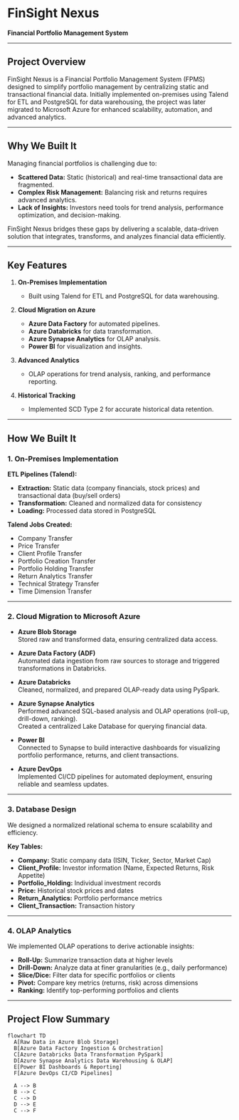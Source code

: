 # FinSight Nexus

**Financial Portfolio Management System**

---

## Project Overview

FinSight Nexus is a Financial Portfolio Management System (FPMS) designed to simplify portfolio management by centralizing static and transactional financial data. Initially implemented on-premises using Talend for ETL and PostgreSQL for data warehousing, the project was later migrated to Microsoft Azure for enhanced scalability, automation, and advanced analytics.

---

## Why We Built It

Managing financial portfolios is challenging due to:

- **Scattered Data:** Static (historical) and real-time transactional data are fragmented.  
- **Complex Risk Management:** Balancing risk and returns requires advanced analytics.  
- **Lack of Insights:** Investors need tools for trend analysis, performance optimization, and decision-making.

FinSight Nexus bridges these gaps by delivering a scalable, data-driven solution that integrates, transforms, and analyzes financial data efficiently.

---

## Key Features

1. **On-Premises Implementation**  
   - Built using Talend for ETL and PostgreSQL for data warehousing.

2. **Cloud Migration on Azure**  
   - **Azure Data Factory** for automated pipelines.  
   - **Azure Databricks** for data transformation.  
   - **Azure Synapse Analytics** for OLAP analysis.  
   - **Power BI** for visualization and insights.

3. **Advanced Analytics**  
   - OLAP operations for trend analysis, ranking, and performance reporting.

4. **Historical Tracking**  
   - Implemented SCD Type 2 for accurate historical data retention.

---

## How We Built It

### 1. On-Premises Implementation

**ETL Pipelines (Talend):**  
- **Extraction:** Static data (company financials, stock prices) and transactional data (buy/sell orders)  
- **Transformation:** Cleaned and normalized data for consistency  
- **Loading:** Processed data stored in PostgreSQL  

**Talend Jobs Created:**  
- Company Transfer  
- Price Transfer  
- Client Profile Transfer  
- Portfolio Creation Transfer  
- Portfolio Holding Transfer  
- Return Analytics Transfer  
- Technical Strategy Transfer  
- Time Dimension Transfer  

---

### 2. Cloud Migration to Microsoft Azure

- **Azure Blob Storage**  
  Stored raw and transformed data, ensuring centralized data access.

- **Azure Data Factory (ADF)**  
  Automated data ingestion from raw sources to storage and triggered transformations in Databricks.

- **Azure Databricks**  
  Cleaned, normalized, and prepared OLAP-ready data using PySpark.

- **Azure Synapse Analytics**  
  Performed advanced SQL-based analysis and OLAP operations (roll-up, drill-down, ranking).  
  Created a centralized Lake Database for querying financial data.

- **Power BI**  
  Connected to Synapse to build interactive dashboards for visualizing portfolio performance, returns, and client transactions.

- **Azure DevOps**  
  Implemented CI/CD pipelines for automated deployment, ensuring reliable and seamless updates.

---

### 3. Database Design

We designed a normalized relational schema to ensure scalability and efficiency.

**Key Tables:**  
- **Company:** Static company data (ISIN, Ticker, Sector, Market Cap)  
- **Client_Profile:** Investor information (Name, Expected Returns, Risk Appetite)  
- **Portfolio_Holding:** Individual investment records  
- **Price:** Historical stock prices and dates  
- **Return_Analytics:** Portfolio performance metrics  
- **Client_Transaction:** Transaction history  

---

### 4. OLAP Analytics

We implemented OLAP operations to derive actionable insights:

- **Roll-Up:** Summarize transaction data at higher levels  
- **Drill-Down:** Analyze data at finer granularities (e.g., daily performance)  
- **Slice/Dice:** Filter data for specific portfolios or clients  
- **Pivot:** Compare key metrics (returns, risk) across dimensions  
- **Ranking:** Identify top-performing portfolios and clients  

---

## Project Flow Summary

```mermaid
flowchart TD
  A[Raw Data in Azure Blob Storage]
  B[Azure Data Factory Ingestion & Orchestration]
  C[Azure Databricks Data Transformation PySpark]
  D[Azure Synapse Analytics Data Warehousing & OLAP]
  E[Power BI Dashboards & Reporting]
  F[Azure DevOps CI/CD Pipelines]

  A --> B
  B --> C
  C --> D
  D --> E
  C --> F

